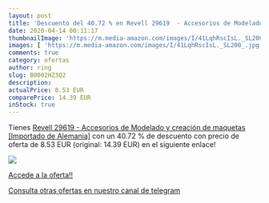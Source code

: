 ```yaml
---
layout: post
title: 'Descuento del 40.72 % en Revell 29619  - Accesorios de Modelado y'
date: 2020-04-14 00:11:17
thumbnailImage: 'https://m.media-amazon.com/images/I/41LqhRscIsL._SL200_.jpg'
images: [ 'https://m.media-amazon.com/images/I/41LqhRscIsL._SL200_.jpg' ]
comments: true
category: ofertas
author: ring
slug: B0002HZ3Q2
description:
actualPrice: 8.53 EUR
comparePrice: 14.39 EUR
inStock: true
---
```


Tienes [Revell 29619  - Accesorios de Modelado y creación de maquetas [Importado de Alemania]](https://www.amazon.com/dp/B0002HZ3Q2/?tag=redken08-20) con un 40.72 % de descuento con precio de oferta de 8.53 EUR (original: 14.39 EUR) en el siguiente enlace!

[![](https://m.media-amazon.com/images/I/41LqhRscIsL._SL200_.jpg)](https://www.amazon.com/dp/B0002HZ3Q2/?tag=redken08-20)

[Accede a la oferta!!](https://www.amazon.com/dp/B0002HZ3Q2/?tag=redken08-20)

[Consulta otras ofertas en nuestro canal de telegram](https://t.me/s/ofertas25)
